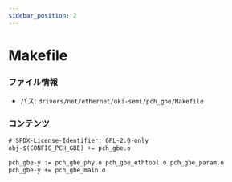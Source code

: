 ```yaml
---
sidebar_position: 2
---
```

# Makefile

### ファイル情報

- パス: `drivers/net/ethernet/oki-semi/pch_gbe/Makefile`

### コンテンツ

```txt
# SPDX-License-Identifier: GPL-2.0-only
obj-$(CONFIG_PCH_GBE) += pch_gbe.o

pch_gbe-y := pch_gbe_phy.o pch_gbe_ethtool.o pch_gbe_param.o
pch_gbe-y += pch_gbe_main.o

```
